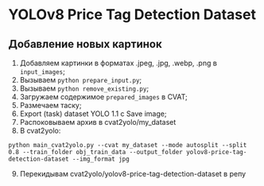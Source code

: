 # YOLOv8 Price Tag Detection Dataset

## Добавление новых картинок

1. Добавляем картинки в форматах .jpeg, .jpg, .webp, .png в `input_images`;
2. Вызываем `python prepare_input.py`;
3. Вызываем `python remove_existing.py`;
4. Загружаем содержимое `prepared_images` в CVAT;
5. Размечаем таску;
6. Export (task) dataset YOLO 1.1 с Save image;
7. Распоковываем архив в cvat2yolo/my_dataset
8. В cvat2yolo:
```
python main_cvat2yolo.py --cvat my_dataset --mode autosplit --split 0.8 --train_folder obj_train_data --output_folder yolov8-price-tag-detection-dataset --img_format jpg
```
9. Перекидывам cvat2yolo/yolov8-price-tag-detection-dataset в репу